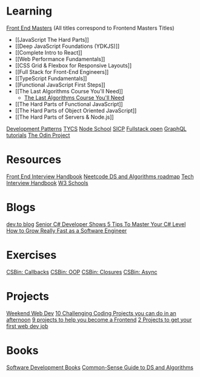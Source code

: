 # Learning

[Front End Masters](https://frontendmasters.com/) (All titles correspond to Frontend Masters Titles)
- [[JavaScript The Hard Parts]]
- [[Deep JavaScript Foundations (YDKJS)]]
- [[Complete Intro to React]]
- [[Web Performance Fundamentals]]
- [[CSS Grid & Flexbox for Responsive Layouts]]
- [[Full Stack for Front-End Engineers]]
- [[TypeScript Fundamentals]]
- [[Functional JavaScript First Steps]]
- [[The Last Algorithms Course You'll Need]]
	- [The Last Algorithms Course You'll Need](https://theprimeagen.github.io/fem-algos/lessons/introduction/intro)
-  [[The Hard Parts of Functional JavaScript]]
-  [[The Hard Parts of Object Oriented JavaScript]]
-  [[The Hard Parts of Servers & Node.js]]
 

[Development Patterns](https://www.patterns.dev/posts)
[TYCS](https://teachyourselfcs.com/)
[Node School](https://nodeschool.io/)
[SICP](https://sourceacademy.org/sicpjs)
[Fullstack open](https://fullstackopen.com/en/)
[GraphQL tutorials](https://www.apollographql.com/tutorials/)
[The Odin Project](https://www.theodinproject.com/)

# Resources
[Front End Interview Handbook](https://www.frontendinterviewhandbook.com/)
[Neetcode DS and Algorithms roadmap](https://neetcode.io/roadmap)
[Tech Interview Handbook](https://www.techinterviewhandbook.org/)
[W3 Schools](https://www.w3schools.com/)

# Blogs
[dev.to blog](https://dev.to/)
[Senior C# Developer Shows 5 Tips To Master Your C# Level](https://medium.com/bytehide/senior-c-developer-shows-5-tips-to-master-your-c-level-a03b2619358b)
[How to Grow Really Fast as a Software Engineer](https://levelup.gitconnected.com/how-to-grow-really-fast-as-a-software-engineer-2cf662910c75)
# Exercises
[CSBin: Callbacks](http://csbin.io/callbacks)
[CSBin: OOP](http://csbin.io/oop)
[CSBin: Closures](http://csbin.io/closures)
[CSBin: Async](http://csbin.io/async)
# Projects
[Weekend Web Dev](https://weekendwebdev.substack.com/)
[10 Challenging Coding Projects you can do in an afternoon](https://blog.developerpurpose.com/10-challenging-coding-projects-you-can-do-in-an-afternoon-d9caaf82bf20)
[9 projects to help you become a Frontend](https://medium.com/@philosophical_techie/9-projects-to-help-you-become-a-frontend-master-in-2023-52d61e2294d)
[2 Projects to get your first web dev job](https://12ft.io/proxy?ref=&q=https://medium.com/@bryanyi/2-projects-to-get-you-to-your-first-web-developer-job-b78f4baec1b1?source=user_profile---------4----------------------------)
# Books
[Software Development Books](https://builtin.com/software-engineering-perspectives/software-development-books)
[Common-Sense Guide to DS and Algorithms](https://www.oreilly.com/library/view/a-common-sense-guide/9781680502794/)


